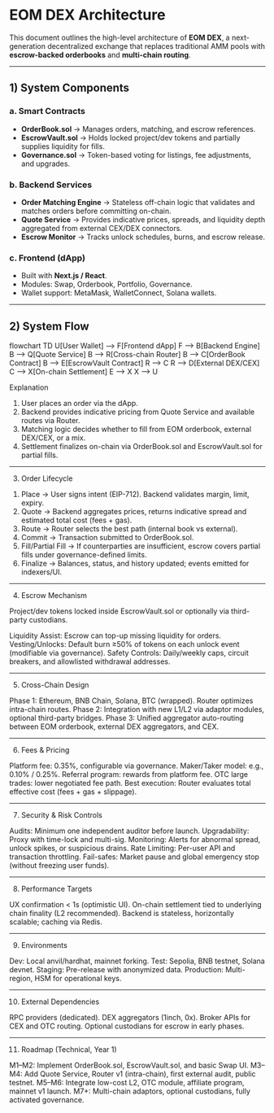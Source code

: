 
# EOM DEX Architecture

This document outlines the high-level architecture of **EOM DEX**, a next-generation decentralized exchange that replaces traditional AMM pools with **escrow-backed orderbooks** and **multi-chain routing**.

---

## 1) System Components

### a. Smart Contracts
- **OrderBook.sol** → Manages orders, matching, and escrow references.  
- **EscrowVault.sol** → Holds locked project/dev tokens and partially supplies liquidity for fills.  
- **Governance.sol** → Token-based voting for listings, fee adjustments, and upgrades.  

### b. Backend Services
- **Order Matching Engine** → Stateless off-chain logic that validates and matches orders before committing on-chain.  
- **Quote Service** → Provides indicative prices, spreads, and liquidity depth aggregated from external CEX/DEX connectors.  
- **Escrow Monitor** → Tracks unlock schedules, burns, and escrow release.  

### c. Frontend (dApp)
- Built with **Next.js / React**.  
- Modules: Swap, Orderbook, Portfolio, Governance.  
- Wallet support: MetaMask, WalletConnect, Solana wallets.  

---

## 2) System Flow


flowchart TD
    U[User Wallet] --> F[Frontend dApp]
    F --> B[Backend Engine]
    B --> Q[Quote Service]
    B --> R[Cross-chain Router]
    B --> C[OrderBook Contract]
    B --> E[EscrowVault Contract]
    R --> C
    R --> D[External DEX/CEX]
    C --> X[On-chain Settlement]
    E --> X
    X --> U

Explanation

1. User places an order via the dApp.
2. Backend provides indicative pricing from Quote Service and available routes via Router.
3. Matching logic decides whether to fill from EOM orderbook, external DEX/CEX, or a mix.
4. Settlement finalizes on-chain via OrderBook.sol and EscrowVault.sol for partial fills.

---

3) Order Lifecycle

1. Place → User signs intent (EIP-712). Backend validates margin, limit, expiry.
2. Quote → Backend aggregates prices, returns indicative spread and estimated total cost (fees + gas).
3. Route → Router selects the best path (internal book vs external).
4. Commit → Transaction submitted to OrderBook.sol.
5. Fill/Partial Fill → If counterparties are insufficient, escrow covers partial fills under governance-defined limits.
6. Finalize → Balances, status, and history updated; events emitted for indexers/UI.

---

4) Escrow Mechanism

Project/dev tokens locked inside EscrowVault.sol or optionally via third-party custodians.

Liquidity Assist: Escrow can top-up missing liquidity for orders.
Vesting/Unlocks: Default burn ≥50% of tokens on each unlock event (modifiable via governance).
Safety Controls: Daily/weekly caps, circuit breakers, and allowlisted withdrawal addresses.

---

5) Cross-Chain Design

Phase 1: Ethereum, BNB Chain, Solana, BTC (wrapped). Router optimizes intra-chain routes.
Phase 2: Integration with new L1/L2 via adaptor modules, optional third-party bridges.
Phase 3: Unified aggregator auto-routing between EOM orderbook, external DEX aggregators, and CEX.

---

6) Fees & Pricing

Platform fee: 0.35%, configurable via governance.
Maker/Taker model: e.g., 0.10% / 0.25%.
Referral program: rewards from platform fee.
OTC large trades: lower negotiated fee path.
Best execution: Router evaluates total effective cost (fees + gas + slippage).

---

7) Security & Risk Controls

Audits: Minimum one independent auditor before launch.
Upgradability: Proxy with time-lock and multi-sig.
Monitoring: Alerts for abnormal spread, unlock spikes, or suspicious drains.
Rate Limiting: Per-user API and transaction throttling.
Fail-safes: Market pause and global emergency stop (without freezing user funds).

---

8) Performance Targets

UX confirmation < 1s (optimistic UI).
On-chain settlement tied to underlying chain finality (L2 recommended).
Backend is stateless, horizontally scalable; caching via Redis.

---

9) Environments

Dev: Local anvil/hardhat, mainnet forking.
Test: Sepolia, BNB testnet, Solana devnet.
Staging: Pre-release with anonymized data.
Production: Multi-region, HSM for operational keys.

---

10) External Dependencies

RPC providers (dedicated).
DEX aggregators (1inch, 0x).
Broker APIs for CEX and OTC routing.
Optional custodians for escrow in early phases.

---

11) Roadmap (Technical, Year 1)

M1–M2: Implement OrderBook.sol, EscrowVault.sol, and basic Swap UI.
M3–M4: Add Quote Service, Router v1 (intra-chain), first external audit, public testnet.
M5–M6: Integrate low-cost L2, OTC module, affiliate program, mainnet v1 launch.
M7+: Multi-chain adaptors, optional custodians, fully activated governance.
